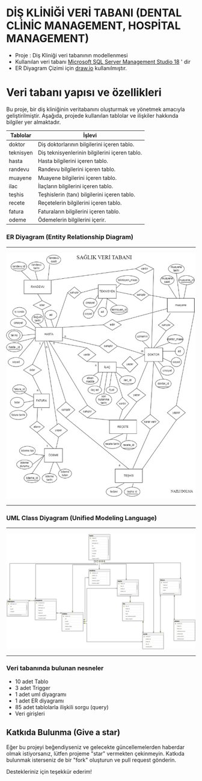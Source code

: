 ﻿# DİŞ KLİNİĞİ VERİ TABANI (DENTAL CLİNİC MANAGEMENT, HOSPİTAL MANAGEMENT)

* Proje : Diş Kliniği veri tabanının modellenmesi
* Kullanılan veri tabanı [Microsoft SQL Server Management Studio 18](https://www.microsoft.com/tr-tr/sql-server/sql-server-downloads) ' dir
* ER Diyagram Çizimi için [draw.io](https://app.diagrams.net/) kullanılmıştır.

# Veri tabanı yapısı ve özellikleri
Bu proje, bir diş kliniğinin veritabanını oluşturmak ve yönetmek amacıyla geliştirilmiştir. Aşağıda, projede kullanılan tablolar ve ilişkiler hakkında bilgiler yer almaktadır.


| Tablolar     | İşlevi        |
| -------------| ------------- |
|doktor	|Diş doktorlarının bilgilerini içeren tablo.
|teknisyen|Diş teknisyenlerinin bilgilerini içeren tablo.
|hasta	|Hasta bilgilerini içeren tablo.
|randevu|Randevu bilgilerini içeren tablo.
|muayene	|Muayene bilgilerini içeren tablo.
|ilac	|İlaçların bilgilerini içeren tablo.
|teşhis	|Teşhislerin (tanı) bilgilerini içeren tablo.
|recete	|Reçetelerin bilgilerini içeren tablo.
|fatura|Faturaların bilgilerini içeren tablo.
|odeme	|Ödemelerin bilgilerini içerir.


### ER Diyagram (Entity Relationship Diagram)

---

![](https://github.com/nazli-d/dis_klinigi_veritabani/blob/main/ER%20diyagram.jpg)

---

### UML Class Diyagram (Unified Modeling Language) 

---

![](https://github.com/nazli-d/dis_klinigi_veritabani/blob/main/UML%20DIAGRAM.jpg)

---
### Veri tabanında bulunan nesneler

*	10 adet Tablo
*	3 adet Trigger
*	1 adet uml diyagramı
*	1 adet ER diyagramı
*	85 adet tablolarla ilişkili sorgu (query)
*	Veri girişleri

## Katkıda Bulunma (Give a star)
Eğer bu projeyi beğendiyseniz ve gelecekte güncellemelerden haberdar olmak istiyorsanız, lütfen projeme "star" vermekten çekinmeyin. Katkıda bulunmak isterseniz de bir "fork" oluşturun ve pull request gönderin.

Destekleriniz için teşekkür ederim!
